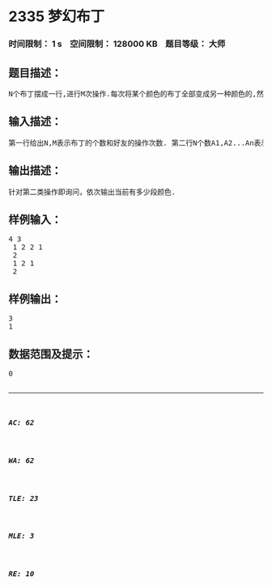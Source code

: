 # 2335 梦幻布丁   
### 时间限制： 1 s&nbsp;&nbsp;&nbsp;&nbsp;空间限制： 128000 KB&nbsp;&nbsp;&nbsp;&nbsp;题目等级： 大师  
## 题目描述：  

<pre>
N个布丁摆成一行,进行M次操作.每次将某个颜色的布丁全部变成另一种颜色的,然后再询问当前一共有多少段颜色.例如颜色分别为1,2,2,1的四个布丁一共有3段颜色.
</pre>
  
  
## 输入描述：  

<pre>
第一行给出N,M表示布丁的个数和好友的操作次数. 第二行N个数A1,A2...An表示第i个布丁的颜色从第三行起有M行,对于每个操作,若第一个数字是1表示要对颜色进行改变，其后的两个整数X,Y表示将所有颜色为X的变为Y，X可能等于Y. 若第一个数字为2表示要进行询问当前有多少段颜色，这时你应该输出一个整数. 
</pre>
  
  
## 输出描述：  

<pre>
针对第二类操作即询问，依次输出当前有多少段颜色.
</pre>
  
  
## 样例输入：  

<pre>
4 3  
 1 2 2 1  
 2  
 1 2 1  
 2
</pre>
  
  
## 样例输出：  

<pre>
3  
1
</pre>
  
  
## 数据范围及提示：  

<pre>
0<n, m <100000
0<x, ai < 1000000
</pre>
  
  
***  

##### AC: 62  
##### WA: 62  
##### TLE: 23  
##### MLE: 3  
##### RE: 10  
